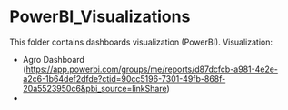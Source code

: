 # PowerBI_Visualizations

This folder contains dashboards visualization (PowerBI). Visualization:
* Agro Dashboard (https://app.powerbi.com/groups/me/reports/d87dcfcb-a981-4e2e-a2c6-1b64def2dfde?ctid=90cc5196-7301-49fb-868f-20a5523950c6&pbi_source=linkShare)
* 
